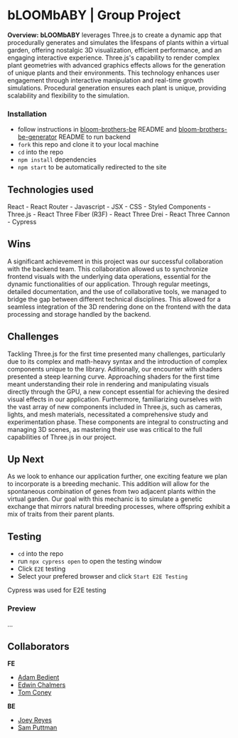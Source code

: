 # bLOOMbABY | Group Project
**Overview:**
**bLOOMbABY** leverages Three.js to create a dynamic app that procedurally generates and simulates the lifespans of plants within a virtual garden, offering nostalgic 3D visualization, efficient performance, and an engaging interactive experience. Three.js's capability to render complex plant geometries with advanced graphics effects allows for the generation of unique plants and their environments. This technology enhances user engagement through interactive manipulation and real-time growth simulations. Procedural generation ensures each plant is unique, providing scalability and flexibility to the simulation.

###  Installation
- follow instructions in [bloom-brothers-be](https://github.com/2311-capstone-bloom-brothers/bloom-brothers-be) README and [bloom-brothers-be-generator](https://github.com/2311-capstone-bloom-brothers/bloom-brothers-be-generator) README to run backend
- `fork` this repo and clone it to your local machine
- `cd` into the repo
- `npm install` dependencies
- `npm start` to be automatically redirected to the site

## Technologies used
React - React Router - Javascript - JSX - CSS - Styled Components - Three.js - React Three Fiber (R3F) - React Three Drei - React Three Cannon - Cypress

## Wins
A significant achievement in this project was our successful collaboration with the backend team. This collaboration allowed us to synchronize frontend visuals with the underlying data operations, essential for the dynamic functionalities of our application. Through regular meetings, detailed documentation, and the use of collaborative tools, we managed to bridge the gap between different technical disciplines. This allowed for a seamless integration of the 3D rendering done on the frontend with the data processing and storage handled by the backend.

## Challenges
Tackling Three.js for the first time presented many challenges, particularly due to its complex and math-heavy syntax and the introduction of complex components unique to the library. Aditionally, our encounter with shaders presented a steep learning curve. Approaching shaders for the first time meant understanding their role in rendering and manipulating visuals directly through the GPU, a new concept essential for achieving the desired visual effects in our application. Furthermore, familiarizing ourselves with the vast array of new components included in Three.js, such as cameras, lights, and mesh materials, necessitated a comprehensive study and experimentation phase. These components are integral to constructing and managing 3D scenes, as mastering their use was critical to the full capabilities of Three.js in our project.

## Up Next 
As we look to enhance our application further, one exciting feature we plan to incorporate is a breeding mechanic. This addition will allow for the spontaneous combination of genes from two adjacent plants within the virtual garden. Our goal with this mechanic is to simulate a genetic exchange that mirrors natural breeding processes, where offspring exhibit a mix of traits from their parent plants.

## Testing
- `cd` into the repo
- run `npx cypress open` to open the testing window
- Click `E2E` testing
- Select your prefered browser and click `Start E2E Testing`

Cypress was used for E2E testing

### Preview
...

## Collaborators 
**FE**
- [Adam Bedient](https://github.com/cOdeBedient)
- [Edwin Chalmers](https://github.com/edwin-chalmers)
- [Tom Coney](https://github.com/tconey23)

**BE**
- [Joey Reyes](https://github.com/JRIV-10)
- [Sam Puttman](https://github.com/SamPuttman)
